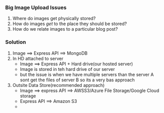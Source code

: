 ### Big Image Upload Issues

1. Where do images get physically stored?
2. How do images _get_ to the place they should be stored?
3. How do we relate images to a particular blog post?

### Solution

1. Image ==> Express API ==> MongoDB
2. In HD attached to server
   - Image ==> Express API + Hard drive(our hosted server)
   - Image is stored in teh hard drive of our server
   - but the issue is when we have multiple servers than the server A sont get the files of server B so its a very bas approach
3. Outsite Data Store(recommended approach)
   - Image ==> express API ==> AWSS3/Azure File Storage/Google Cloud storage
   - Express API ==> Amazon S3
   -
